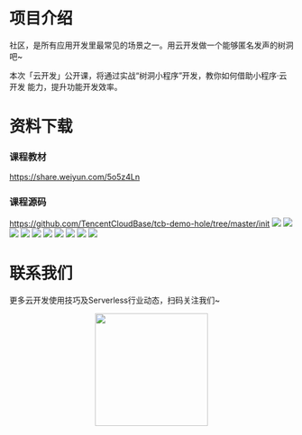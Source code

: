 # 项目介绍
社区，是所有应用开发里最常见的场景之一。用云开发做一个能够匿名发声的树洞吧~

本次「云开发」公开课，将通过实战“树洞小程序”开发，教你如何借助小程序·云开发
能力，提升功能开发效率。

# 资料下载
### 课程教材
https://share.weiyun.com/5o5z4Ln

### 课程源码

https://github.com/TencentCloudBase/tcb-demo-hole/tree/master/init
![](https://puui.qpic.cn/vupload/0/20190611_1560237745805_zuavbuy2xmr.png/0)
![](https://puui.qpic.cn/vupload/0/20190611_1560238481881_1349qmnml2pm.png/0)
![](https://puui.qpic.cn/vupload/0/20190611_1560239074151_ef88h9dgzph.png/0)
![](https://puui.qpic.cn/vupload/0/20190611_1560239350566_4natmnms5oa.png/0)
![](https://puui.qpic.cn/vupload/0/20190611_1560239705516_y0un7wzwwcg.png/0)
![](https://puui.qpic.cn/vupload/0/20190611_1560240036774_rku7vph0l8a.png/0)
![](https://puui.qpic.cn/vupload/0/20190611_1560240388121_woswzx8v38s.png/0)
![](https://puui.qpic.cn/vupload/0/20190611_1560240623109_2lx7oexw55f.png/0)
![](https://puui.qpic.cn/vupload/0/20190611_1560240831266_f2rg6o39j67.png/0)
![](https://puui.qpic.cn/vupload/0/20190611_1560241059469_neyvu2wy55.png/0)

# 联系我们
更多云开发使用技巧及Serverless行业动态，扫码关注我们~
<p align="center">
    <img src="https://puui.qpic.cn/vupload/0/20190603_1559545575934_lettsbvkvdn.jpeg/0" width="200px">
</p>
